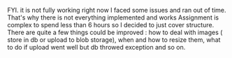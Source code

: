 FYI. it is not fully working right now
I faced some issues and ran out of time. That's why there is not everything implemented and works
Assignment is complex to spend less than 6 hours so I decided to just cover structure.
There are quite a few things could be improved : how to deal with images ( store in db or upload to blob storage), when and how to resize them, what to do if upload went well but db throwed exception and so on.
